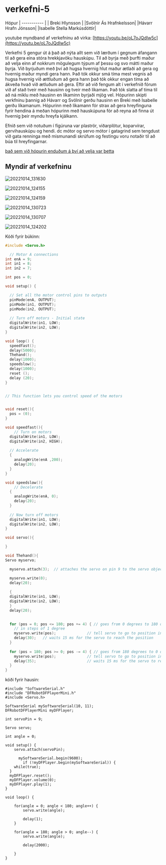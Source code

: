 # verkefni-5

Hópur
| ----------- |
| Breki Hlynsson    |
|Svölnir Ás Hrafnkelsson|
|Hávarr Hrafn Jónsson|
|Isabelle Stella Markúsdóttir|

youtube myndband af verkefninu að virka: [https://youtu.be/oL7oJQdIw5c](https://youtu.be/oL7oJQdIw5c)

Verkefni 5 gengur út á það að nýta allt sem við lærðum í gegnum áfangann til að gera eina stóra hrekkjavöku hauskúpu.
Til að byrja með þurfti maður að velja einn af nokkrum mögulegum týpum af þessu og svo mátti maður byrja.
Við byrjuðum með því að hugsa hvernig hlut maður ætlaði að gera og hvernig maður myndi gera hann.
Það tók okkur smá tíma mest vegnis að hugsa hvernig við ættluðum að gera hann það tók okkur engan tíma að ákveða hvað við ætluðum að gera.
Eftir að við fengum alt í verkefnið fórum við af stað tveir með hausinn og tveir með líkaman.
Það tók slatta af tíma til að ná miklu með hausinn en líkaminn byrjaði mjög vel.
Hópurinn skipti verkfninu þannig að Hávarr og Svölnir gerðu hausinn en Breki með Isabelle gerðu líkamanum. 
Hópurinn með líkamann fór strax að gera hreyfinguna fyrir hendina á meðan hópurinn með hauskúpuna fór að reyna að finna út hvernig þeir myndu hreyfa kjálkann.

Efnið sem við notuðum  í fígúruna var plaströr, viðarplötur, koparvírar, gervihauskúpu og hendi. dc mótor og servo mótor í gatagrind sem tengdust við gata renninga með mismunandi skrúfum og festingu voru notaðir til að búa til hreyfingarnar.


[það sem við hópurin enduðum á því að velja var þetta](https://www.youtube.com/watch?v=Ill7k_zleuQ)

## Myndir af verkefninu

![20221014_131630](https://user-images.githubusercontent.com/88351016/195892488-cf5715de-e210-4cc5-bbbf-549be87fa1be.jpg)

![20221014_124155](https://user-images.githubusercontent.com/88351016/195892816-9d7380dd-5dbd-4881-b6a3-646e2aeaf096.jpg)

![20221014_124159](https://user-images.githubusercontent.com/88351016/195892822-28adefa6-a05b-4f85-9773-3323304b6229.jpg)

![20221014_130723](https://user-images.githubusercontent.com/88351016/195892528-75eb02a9-d69e-4298-9cc5-f4f218cf3be1.jpg)

![20221014_130707](https://user-images.githubusercontent.com/88351016/195892997-3b894441-6bb9-4e14-8432-2219bb897ef4.jpg)

![20221014_124202](https://user-images.githubusercontent.com/88351016/195892661-31dde7d5-5600-4ed3-bc8c-c28f4396b893.jpg)


Kóði fyrir búkinn:

```C++
#include <Servo.h>

  // Motor A connections
int enA = 9;
int in1 = 8;
int in2 = 7;

int pos = 0;

void setup() {

  // Set all the motor control pins to outputs
  pinMode(enA, OUTPUT);
  pinMode(in1, OUTPUT);
  pinMode(in2, OUTPUT);
  
  // Turn off motors - Initial state
  digitalWrite(in1, LOW);
  digitalWrite(in2, LOW);
}

void loop() {
  speedfast();
  delay(5000);
  Thehand();
  delay(1000);
  speedslow();
  delay(1000);
  reset ();
  delay (20);
}


// This function lets you control speed of the motors


void reset(){
  pos = (0);
}

void speedfast(){
    // Turn on motors
  digitalWrite(in1, LOW);
  digitalWrite(in2, HIGH);
  
  // Accelerate
  {
    analogWrite(enA ,200);
    delay(20);
  }
}

void speedslow(){
    // Decelerate
  {
    analogWrite(enA, 0);
    delay(20);
  }
  
  // Now turn off motors
  digitalWrite(in1, LOW);
  digitalWrite(in2, LOW);
}

void servo(){

}

void Thehand(){
Servo myservo;

  myservo.attach(3);  // attaches the servo on pin 9 to the servo object

  myservo.write(0);  
  delay(20);
  
  {
  digitalWrite(in1, LOW);
  digitalWrite(in2, LOW);
  }
  delay(20);

  
  for (pos = 0; pos <= 180; pos += 4) { // goes from 0 degrees to 180 degrees
    // in steps of 1 degree
    myservo.write(pos);              // tell servo to go to position in variable 'pos'
    delay(30);   // waits 15 ms for the servo to reach the position
  }
  
  for (pos = 180; pos >= 0; pos -= 4) { // goes from 180 degrees to 0 degrees
    myservo.write(pos);              // tell servo to go to position in variable 'pos'
    delay(35);                       // waits 15 ms for the servo to reach the position
  }
}
```


kóði fyrir hausin:

```
#include "SoftwareSerial.h"
#include "DFRobotDFPlayerMini.h"
#include <Servo.h>

SoftwareSerial mySoftwareSerial(10, 11);
DFRobotDFPlayerMini myDFPlayer;

int servoPin = 9;

Servo servo;

int angle = 0;

void setup() {
    servo.attach(servoPin);

      mySoftwareSerial.begin(9600);
        if (!myDFPlayer.begin(mySoftwareSerial)) {
    while(true);
  }
  myDFPlayer.reset();
  myDFPlayer.volume(0);
  myDFPlayer.play(1);
}

void loop() {

    for(angle = 0; angle < 180; angle++) {
        servo.write(angle);

        delay(1);
    }

    for(angle = 180; angle > 0; angle--) {
        servo.write(angle);

        delay(2000);

    }
}
```
